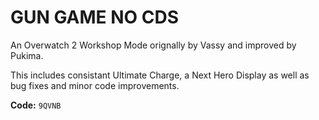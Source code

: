 # GUN GAME NO CDS

An Overwatch 2 Workshop Mode orignally by Vassy and improved by Pukima.

This includes consistant Ultimate Charge, a Next Hero Display as well as bug fixes and minor code improvements.

**Code:** `9QVNB`
